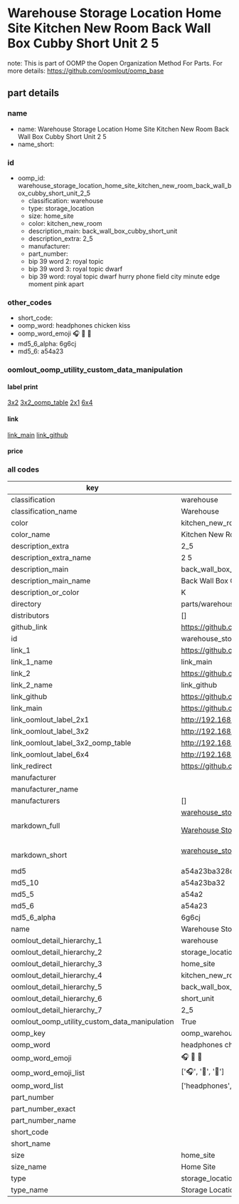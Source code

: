 # Warehouse Storage Location Home Site Kitchen New Room Back Wall Box Cubby Short Unit 2 5  

note: This is part of OOMP the Oopen Organization Method For Parts. For more details: https://github.com/oomlout/oomp_base

##  part details
  







### name
* name: Warehouse Storage Location Home Site Kitchen New Room Back Wall Box Cubby Short Unit 2 5
* name_short: 
### id
* oomp_id: warehouse_storage_location_home_site_kitchen_new_room_back_wall_box_cubby_short_unit_2_5
  * classification: warehouse
  * type: storage_location
  * size: home_site
  * color: kitchen_new_room
  * description_main: back_wall_box_cubby_short_unit
  * description_extra: 2_5
  * manufacturer: 
  * part_number: 
  * bip 39 word 2: royal topic
  * bip 39 word 3: royal topic dwarf
  * bip 39 word: royal topic dwarf hurry phone field city minute edge moment pink apart

### other_codes
* short_code: 
* oomp_word: headphones chicken kiss
* oomp_word_emoji :headphones: :chicken: :kiss:
* md5_6_alpha: 6g6cj
* md5_6: a54a23






### oomlout_oomp_utility_custom_data_manipulation
#### label print
[3x2](http://192.168.1.245:1112/?label=oomp%206g6cj)
[3x2_oomp_table](http://192.168.1.108:1112/?label=oomp%206g6cj)
[2x1](http://192.168.1.242:1112/?label=oomp%206g6cj)
[6x4](http://192.168.1.55:1112/?label=oomp%206g6cj)    

#### link

[link_main](https://github.com/oomlout/oomlout_oomp_version_1_messy/tree/main/parts/warehouse_storage_location_home_site_kitchen_new_room_back_wall_box_cubby_short_unit_2_5) [link_github](https://github.com/oomlout/oomlout_oomp_version_1_messy/tree/main/parts/warehouse_storage_location_home_site_kitchen_new_room_back_wall_box_cubby_short_unit_2_5)                             

#### price







### all codes 
| key | value |  
| --- | --- |  
| classification | warehouse |  
| classification_name | Warehouse |  
| color | kitchen_new_room |  
| color_name | Kitchen New Room |  
| description_extra | 2_5 |  
| description_extra_name | 2 5 |  
| description_main | back_wall_box_cubby_short_unit |  
| description_main_name | Back Wall Box Cubby Short Unit |  
| description_or_color | K  |  
| directory | parts/warehouse_storage_location_home_site_kitchen_new_room_back_wall_box_cubby_short_unit_2_5 |  
| distributors | [] |  
| github_link | https://github.com/oomlout/oomlout_oomp_part_src/tree/main/parts/warehouse_storage_location_home_site_kitchen_new_room_back_wall_box_cubby_short_unit_2_5 |  
| id | warehouse_storage_location_home_site_kitchen_new_room_back_wall_box_cubby_short_unit_2_5 |  
| link_1 | https://github.com/oomlout/oomlout_oomp_version_1_messy/tree/main/parts/warehouse_storage_location_home_site_kitchen_new_room_back_wall_box_cubby_short_unit_2_5 |  
| link_1_name | link_main |  
| link_2 | https://github.com/oomlout/oomlout_oomp_version_1_messy/tree/main/parts/warehouse_storage_location_home_site_kitchen_new_room_back_wall_box_cubby_short_unit_2_5 |  
| link_2_name | link_github |  
| link_github | https://github.com/oomlout/oomlout_oomp_version_1_messy/tree/main/parts/warehouse_storage_location_home_site_kitchen_new_room_back_wall_box_cubby_short_unit_2_5 |  
| link_main | https://github.com/oomlout/oomlout_oomp_version_1_messy/tree/main/parts/warehouse_storage_location_home_site_kitchen_new_room_back_wall_box_cubby_short_unit_2_5 |  
| link_oomlout_label_2x1 | http://192.168.1.242:1112/?label=oomp%206g6cj |  
| link_oomlout_label_3x2 | http://192.168.1.245:1112/?label=oomp%206g6cj |  
| link_oomlout_label_3x2_oomp_table | http://192.168.1.108:1112/?label=oomp%206g6cj |  
| link_oomlout_label_6x4 | http://192.168.1.55:1112/?label=oomp%206g6cj |  
| link_redirect | https://github.com/oomlout/oomlout_oomp_version_1_messy/tree/main/parts/warehouse_storage_location_home_site_kitchen_new_room_back_wall_box_cubby_short_unit_2_5 |  
| manufacturer |  |  
| manufacturer_name |  |  
| manufacturers | [] |  
| markdown_full | [warehouse_storage_location_home_site_kitchen_new_room_back_wall_box_cubby_short_unit_2_5](none)<br>[](none)<br>[Warehouse Storage Location Home Site Kitchen New Room Back Wall Box Cubby Short Unit 2 5](none)<br><br> |  
| markdown_short | [warehouse_storage_location_home_site_kitchen_new_room_back_wall_box_cubby_short_unit_2_5](none)<br><br> |  
| md5 | a54a23ba328d452d57d1c6fa897945e5 |  
| md5_10 | a54a23ba32 |  
| md5_5 | a54a2 |  
| md5_6 | a54a23 |  
| md5_6_alpha | 6g6cj |  
| name | Warehouse Storage Location Home Site Kitchen New Room Back Wall Box Cubby Short Unit 2 5 |  
| oomlout_detail_hierarchy_1 | warehouse |  
| oomlout_detail_hierarchy_2 | storage_location |  
| oomlout_detail_hierarchy_3 | home_site |  
| oomlout_detail_hierarchy_4 | kitchen_new_room |  
| oomlout_detail_hierarchy_5 | back_wall_box_cubby |  
| oomlout_detail_hierarchy_6 | short_unit |  
| oomlout_detail_hierarchy_7 | 2_5 |  
| oomlout_oomp_utility_custom_data_manipulation | True |  
| oomp_key | oomp_warehouse_storage_location_home_site_kitchen_new_room_back_wall_box_cubby_short_unit_2_5 |  
| oomp_word | headphones chicken kiss |  
| oomp_word_emoji | :headphones: :chicken: :kiss: |  
| oomp_word_emoji_list | [':headphones:', ':chicken:', ':kiss:'] |  
| oomp_word_list | ['headphones', 'chicken', 'kiss'] |  
| part_number |  |  
| part_number_exact |  |  
| part_number_name |  |  
| short_code |  |  
| short_name |  |  
| size | home_site |  
| size_name | Home Site |  
| type | storage_location |  
| type_name | Storage Location |  

